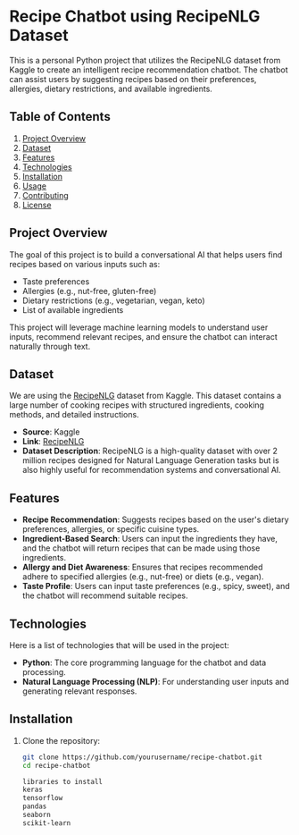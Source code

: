 # Recipe Chatbot using RecipeNLG Dataset

This is a personal Python project that utilizes the RecipeNLG dataset from Kaggle to create an intelligent recipe recommendation chatbot. The chatbot can assist users by suggesting recipes based on their preferences, allergies, dietary restrictions, and available ingredients.

## Table of Contents

1. [Project Overview](#project-overview)
2. [Dataset](#dataset)
3. [Features](#features)
4. [Technologies](#technologies)
5. [Installation](#installation)
6. [Usage](#usage)
7. [Contributing](#contributing)
8. [License](#license)

## Project Overview

The goal of this project is to build a conversational AI that helps users find recipes based on various inputs such as:
- Taste preferences
- Allergies (e.g., nut-free, gluten-free)
- Dietary restrictions (e.g., vegetarian, vegan, keto)
- List of available ingredients

This project will leverage machine learning models to understand user inputs, recommend relevant recipes, and ensure the chatbot can interact naturally through text.

## Dataset

We are using the [RecipeNLG](https://www.kaggle.com/datasets/paultimothymooney/recipenlg) dataset from Kaggle. This dataset contains a large number of cooking recipes with structured ingredients, cooking methods, and detailed instructions.

- **Source**: Kaggle
- **Link**: [RecipeNLG](https://www.kaggle.com/datasets/paultimothymooney/recipenlg)
- **Dataset Description**: RecipeNLG is a high-quality dataset with over 2 million recipes designed for Natural Language Generation tasks but is also highly useful for recommendation systems and conversational AI.

## Features

- **Recipe Recommendation**: Suggests recipes based on the user's dietary preferences, allergies, or specific cuisine types.
- **Ingredient-Based Search**: Users can input the ingredients they have, and the chatbot will return recipes that can be made using those ingredients.
- **Allergy and Diet Awareness**: Ensures that recipes recommended adhere to specified allergies (e.g., nut-free) or diets (e.g., vegan).
- **Taste Profile**: Users can input taste preferences (e.g., spicy, sweet), and the chatbot will recommend suitable recipes.

## Technologies

Here is a list of technologies that will be used in the project:

- **Python**: The core programming language for the chatbot and data processing.
- **Natural Language Processing (NLP)**: For understanding user inputs and generating relevant responses.

## Installation

1. Clone the repository:

   ```bash
   git clone https://github.com/yourusername/recipe-chatbot.git
   cd recipe-chatbot

   libraries to install 
   keras
   tensorflow
   pandas
   seaborn
   scikit-learn
